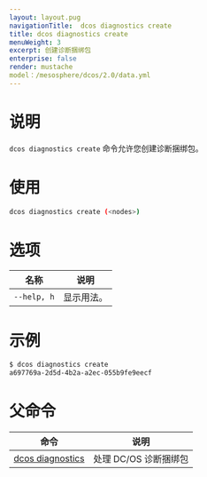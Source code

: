 ```yaml
---
layout: layout.pug
navigationTitle:  dcos diagnostics create
title: dcos diagnostics create
menuWeight: 3
excerpt: 创建诊断捆绑包
enterprise: false
render: mustache
model：/mesosphere/dcos/2.0/data.yml
---
```


# 说明
`dcos diagnostics create` 命令允许您创建诊断捆绑包。

# 使用

```bash
dcos diagnostics create (<nodes>)
```

# 选项

| 名称 | 说明 |
|---------|-------------|
| `--help, h` | 显示用法。 |

# 示例

```bash
$ dcos diagnostics create
a697769a-2d5d-4b2a-a2ec-055b9fe9eecf
```

# 父命令

| 命令 | 说明 |
|---------|-------------|
| [dcos diagnostics](/mesosphere/dcos/2.0/cli/command-reference/dcos-diagnostics/) | 处理 DC/OS 诊断捆绑包 |

